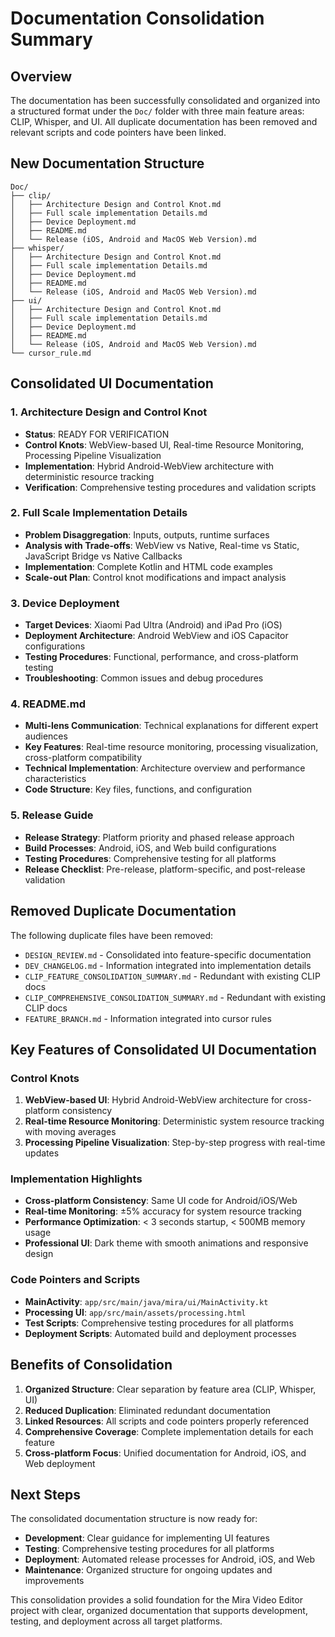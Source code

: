 # Documentation Consolidation Summary

## Overview
The documentation has been successfully consolidated and organized into a structured format under the `Doc/` folder with three main feature areas: CLIP, Whisper, and UI. All duplicate documentation has been removed and relevant scripts and code pointers have been linked.

## New Documentation Structure

```
Doc/
├── clip/
│   ├── Architecture Design and Control Knot.md
│   ├── Full scale implementation Details.md
│   ├── Device Deployment.md
│   ├── README.md
│   └── Release (iOS, Android and MacOS Web Version).md
├── whisper/
│   ├── Architecture Design and Control Knot.md
│   ├── Full scale implementation Details.md
│   ├── Device Deployment.md
│   ├── README.md
│   └── Release (iOS, Android and MacOS Web Version).md
├── ui/
│   ├── Architecture Design and Control Knot.md
│   ├── Full scale implementation Details.md
│   ├── Device Deployment.md
│   ├── README.md
│   └── Release (iOS, Android and MacOS Web Version).md
└── cursor_rule.md
```

## Consolidated UI Documentation

### 1. Architecture Design and Control Knot
- **Status**: READY FOR VERIFICATION
- **Control Knots**: WebView-based UI, Real-time Resource Monitoring, Processing Pipeline Visualization
- **Implementation**: Hybrid Android-WebView architecture with deterministic resource tracking
- **Verification**: Comprehensive testing procedures and validation scripts

### 2. Full Scale Implementation Details
- **Problem Disaggregation**: Inputs, outputs, runtime surfaces
- **Analysis with Trade-offs**: WebView vs Native, Real-time vs Static, JavaScript Bridge vs Native Callbacks
- **Implementation**: Complete Kotlin and HTML code examples
- **Scale-out Plan**: Control knot modifications and impact analysis

### 3. Device Deployment
- **Target Devices**: Xiaomi Pad Ultra (Android) and iPad Pro (iOS)
- **Deployment Architecture**: Android WebView and iOS Capacitor configurations
- **Testing Procedures**: Functional, performance, and cross-platform testing
- **Troubleshooting**: Common issues and debug procedures

### 4. README.md
- **Multi-lens Communication**: Technical explanations for different expert audiences
- **Key Features**: Real-time resource monitoring, processing visualization, cross-platform compatibility
- **Technical Implementation**: Architecture overview and performance characteristics
- **Code Structure**: Key files, functions, and configuration

### 5. Release Guide
- **Release Strategy**: Platform priority and phased release approach
- **Build Processes**: Android, iOS, and Web build configurations
- **Testing Procedures**: Comprehensive testing for all platforms
- **Release Checklist**: Pre-release, platform-specific, and post-release validation

## Removed Duplicate Documentation

The following duplicate files have been removed:
- `DESIGN_REVIEW.md` - Consolidated into feature-specific documentation
- `DEV_CHANGELOG.md` - Information integrated into implementation details
- `CLIP_FEATURE_CONSOLIDATION_SUMMARY.md` - Redundant with existing CLIP docs
- `CLIP_COMPREHENSIVE_CONSOLIDATION_SUMMARY.md` - Redundant with existing CLIP docs
- `FEATURE_BRANCH.md` - Information integrated into cursor rules

## Key Features of Consolidated UI Documentation

### Control Knots
1. **WebView-based UI**: Hybrid Android-WebView architecture for cross-platform consistency
2. **Real-time Resource Monitoring**: Deterministic system resource tracking with moving averages
3. **Processing Pipeline Visualization**: Step-by-step progress with real-time updates

### Implementation Highlights
- **Cross-platform Consistency**: Same UI code for Android/iOS/Web
- **Real-time Monitoring**: ±5% accuracy for system resource tracking
- **Performance Optimization**: < 3 seconds startup, < 500MB memory usage
- **Professional UI**: Dark theme with smooth animations and responsive design

### Code Pointers and Scripts
- **MainActivity**: `app/src/main/java/mira/ui/MainActivity.kt`
- **Processing UI**: `app/src/main/assets/processing.html`
- **Test Scripts**: Comprehensive testing procedures for all platforms
- **Deployment Scripts**: Automated build and deployment processes

## Benefits of Consolidation

1. **Organized Structure**: Clear separation by feature area (CLIP, Whisper, UI)
2. **Reduced Duplication**: Eliminated redundant documentation
3. **Linked Resources**: All scripts and code pointers properly referenced
4. **Comprehensive Coverage**: Complete implementation details for each feature
5. **Cross-platform Focus**: Unified documentation for Android, iOS, and Web deployment

## Next Steps

The consolidated documentation structure is now ready for:
- **Development**: Clear guidance for implementing UI features
- **Testing**: Comprehensive testing procedures for all platforms
- **Deployment**: Automated release processes for Android, iOS, and Web
- **Maintenance**: Organized structure for ongoing updates and improvements

This consolidation provides a solid foundation for the Mira Video Editor project with clear, organized documentation that supports development, testing, and deployment across all target platforms.
